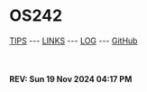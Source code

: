 ---
---

# OS242

[TIPS](TIPS/) --- [LINKS](LINKS/) --- [LOG](TXT/mylog.txt) --- [GitHub](https://github.com/rooout/os242)

<br><b>
#### REV: Sun 19 Nov 2024 04:17 PM
<br>
